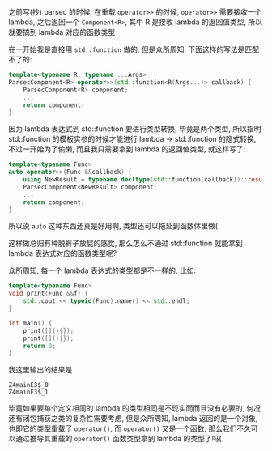 之前写(抄) parsec 的时候, 在重载 `operator>>` 的时候, `operator>>` 需要接收一个 lambda, 之后返回一个 `Component<R>`, 其中 R 是接收 lambda 的返回值类型, 所以就要搞到 lambda 对应的函数类型

在一开始我是直接用 `std::function` 做的, 但是众所周知, 下面这样的写法是匹配不了的:

```cpp
template<typename R, typename ...Args>
ParsecComponent<R> operator>>(std::function<R(Args...)> callback) {
    ParsecComponent<R> component;
    ...
    return component;
}
```

因为 lambda 表达式到 std::function 要进行类型转换, 毕竟是两个类型, 所以指明 std::function 的模板实参的时候才能进行 lambda -> std::function 的隐式转换, 不过一开始为了偷懒, 而且我只需要拿到 lambda 的返回值类型, 就这样写了:

```cpp
template<typename Func>
auto operator>>(Func &&callback) {
    using NewResult = typename decltype(std::function(callback))::result_type;
    ParsecComponent<NewResult> component;
    ...
    return component;
}
```

所以说 `auto` 这种东西还真是好用啊, 类型还可以拖延到函数体里做(

这样做总归有种脱裤子放屁的感觉, 那么怎么不通过 std::function 就能拿到 lambda 表达式对应的函数类型呢?

众所周知, 每一个 lambda 表达式的类型都是不一样的, 比如:

```cpp
template<typename Func>
void print(Func &&f) {
    std::cout << typeid(Func).name() << std::endl;
}

int main() {
    print([](){});
    print([](){});
    return 0;
}
```

我这里输出的结果是

```plain
Z4mainE3$_0
Z4mainE3$_1
```

毕竟如果要每个定义相同的 lambda 的类型相同是不现实而而且没有必要的, 何况还有闭包捕获之类的复杂性需要考虑, 但是众所周知, lambda 返回的是一个对象, 也即它的类型重载了 `operator()`, 而 `operator()` 又是一个函数, 那么我们不久可以通过推导其重载的 `operator()` 函数类型拿到 lambda 的类型了吗(
